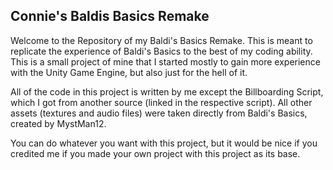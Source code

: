 ## Connie's Baldis Basics Remake
Welcome to the Repository of my Baldi's Basics Remake. This is meant to replicate the experience of Baldi's Basics to the best of my coding ability.
This is a small project of mine that I started mostly to gain more experience with the Unity Game Engine, but also just for the hell of it.

All of the code in this project is written by me except the Billboarding Script, which I got from another source (linked in the respective script).
All other assets (textures and audio files) were taken directly from Baldi's Basics, created by MystMan12.

You can do whatever you want with this project, but it would be nice if you credited me if you made your own project with this project as its base.
